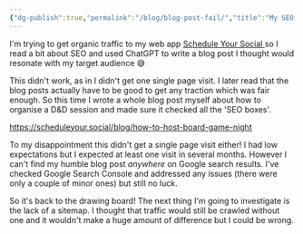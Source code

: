```yaml
---
{"dg-publish":true,"permalink":"/blog/blog-post-fail/","title":"My SEO blog post fail","tags":["scheduleyoursocial","marketing","blog","buildinpublic"]}
---
```


I'm trying to get organic traffic to my web app [Schedule Your Social ](https://scheduleyour.social) so I read a bit about SEO and used ChatGPT to write a blog post I thought would resonate with my target audience 😅

This didn't work, as in I didn't get one single page visit. I later read that the blog posts actually have to be good to get any traction which was fair enough. So this time I wrote a whole blog post myself about how to organise a D&D session and made sure it checked all the 'SEO boxes'.

https://scheduleyour.social/blog/how-to-host-board-game-night

To my disappointment this didn't get a single page visit either! I had low expectations but I expected at least one visit in several months. However I can't find my humble blog post *anywhere* on Google search results. I've checked Google Search Console and addressed any issues (there were only a couple of minor ones) but still no luck.

So it's back to the drawing board! The next thing I'm going to investigate is the lack of a sitemap. I thought that traffic would still be crawled without one and it wouldn't make a huge amount of difference but I could be wrong.